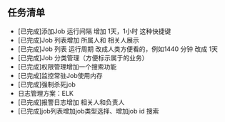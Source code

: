 ## 任务清单
* [已完成]添加Job 运行间隔 增加 1天，1小时 这种快捷键
* [已完成]Job 列表增加 所属人和 相关人展示
* [已完成]Job 列表 运行周期 改成人类方便看的，例如1440 分钟 改成 1天
* [已完成]Job 分类管理（方便标示属于的业务）
* [已完成]权限管理增加一个搜索功能
* [已完成]监控常驻Job使用内存
* [已完成]强制杀死job
* 日志管理方案：ELK
* [已完成]报警日志增加 相关人和负责人
* [已完成]job列表增加job类型选择、增加job id 搜索